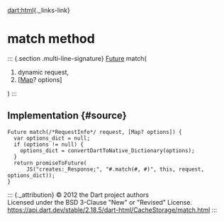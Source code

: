 [dart:html](../../dart-html/dart-html-library){._links-link}

match method
============

::: {.section .multi-line-signature}
[Future](../../dart-async/future-class) match(

1.  dynamic request,
2.  \[[Map](../../dart-core/map-class)? options\]

)
:::

Implementation {#source}
--------------

``` {.language-dart data-language="dart"}
Future match(/*RequestInfo*/ request, [Map? options]) {
  var options_dict = null;
  if (options != null) {
    options_dict = convertDartToNative_Dictionary(options);
  }
  return promiseToFuture(
      JS("creates:_Response;", "#.match(#, #)", this, request, options_dict));
}
```

::: {._attribution}
© 2012 the Dart project authors\
Licensed under the BSD 3-Clause \"New\" or \"Revised\" License.\
<https://api.dart.dev/stable/2.18.5/dart-html/CacheStorage/match.html>
:::
